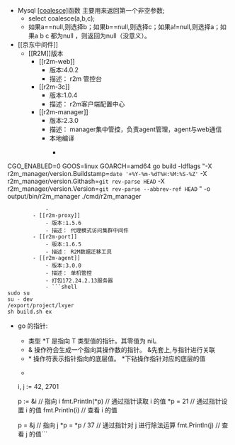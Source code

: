 - Mysql [[coalesce]]()函数 主要用来返回第一个非空参数;
    - select coalesce(a,b,c);
    - 如果a==null,则选择b；如果b==null,则选择c；如果a!=null,则选择a；如果a b c 都为null ，则返回为null（没意义）。
- [[京东中间件]]
    - [[R2M]]版本
        - [[r2m-web]]
            - 版本:4.0.2
            - 描述： r2m 管控台
        - [[r2m-3c]]
            - 版本:1.0.4
            - 描述： r2m客户端配置中心
        - [[r2m-manager]]
            - 版本:2.3.0
            - 描述： manager集中管控，负责agent管理，agent与web通信
            - 本地编译
                - ```shell
CGO_ENABLED=0 GOOS=linux GOARCH=amd64 go build -ldflags "-X r2m_manager/version.Buildstamp=`date '+%Y-%m-%dT%H:%M:%S-%Z'` -X r2m_manager/version.Githash=`git rev-parse HEAD` -X r2m_manager/version.Version=`git rev-parse --abbrev-ref HEAD` " -o output/bin/r2m_manager ./cmd/r2m_manager
```
            - 
        - [[r2m-proxy]]
            - 版本:1.5.6
            - 描述： 代理模式访问集群中间件
        - [[r2m-port]]
            - 版本:1.6.5
            - 描述： R2M数据迁移工具
        - [[r2m-agent]]
            - 版本:3.0.0
            - 描述： 单机管控
            - 打包172.24.2.13服务器
            - ```shell
sudo su
su - dev
/export/project/lxyer
sh build.sh ex
```
- go 的指针:
    - 类型 *T 是指向 T 类型值的指针。其零值为 nil。
    - & 操作符会生成一个指向其操作数的指针。 &先套上,与指针进行关联
    - * 操作符表示指针指向的底层值。  *下钻操作指针对应的底层的值
    - ```c++
    i, j := 42, 2701

	p := &i         // 指向 i
	fmt.Println(*p) // 通过指针读取 i 的值
	*p = 21         // 通过指针设置 i 的值
	fmt.Println(i)  // 查看 i 的值

	p = &j         // 指向 j
	*p = *p / 37   // 通过指针对 j 进行除法运算
	fmt.Println(j) // 查看 j 的值```
